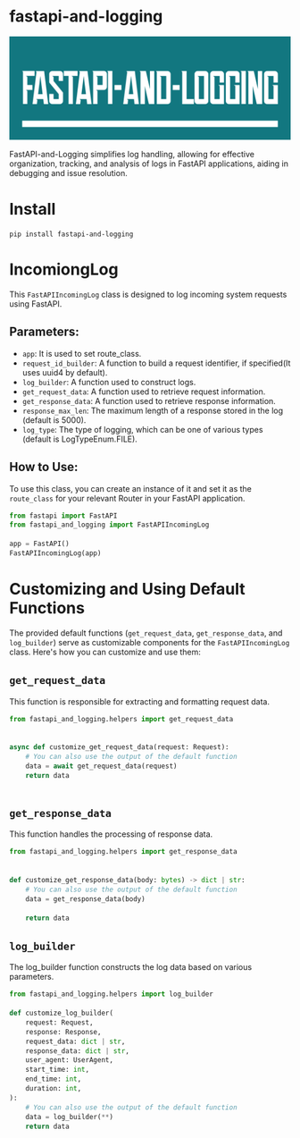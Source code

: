 # fastapi-and-logging
![FastAPI And Logging](https://raw.githubusercontent.com/heysaeid/fastapi-and-logging/main/docs/img/Color%20logo%20with%20background.svg?token=GHSAT0AAAAAACKL66NW3EGUQNEBNWWN7XHSZK3JVAA)


FastAPI-and-Logging simplifies log handling, allowing for effective organization, tracking, and analysis of logs in FastAPI applications, aiding in debugging and issue resolution.


# Install
```
pip install fastapi-and-logging
```


# IncomiongLog

This `FastAPIIncomingLog` class is designed to log incoming system requests using FastAPI.

## Parameters:

- `app`: It is used to set route_class.
- `request_id_builder`: A function to build a request identifier, if specified(It uses uuid4 by default).
- `log_builder`: A function used to construct logs.
- `get_request_data`: A function used to retrieve request information.
- `get_response_data`: A function used to retrieve response information.
- `response_max_len`: The maximum length of a response stored in the log (default is 5000).
- `log_type`: The type of logging, which can be one of various types (default is LogTypeEnum.FILE).

## How to Use:

To use this class, you can create an instance of it and set it as the `route_class` for your relevant Router in your FastAPI application.

```python
from fastapi import FastAPI
from fastapi_and_logging import FastAPIIncomingLog

app = FastAPI()
FastAPIIncomingLog(app)
```
# Customizing and Using Default Functions

The provided default functions (`get_request_data`, `get_response_data`, and `log_builder`) serve as customizable components for the `FastAPIIncomingLog` class. Here's how you can customize and use them:

## `get_request_data`

This function is responsible for extracting and formatting request data.

```python
from fastapi_and_logging.helpers import get_request_data


async def customize_get_request_data(request: Request):
    # You can also use the output of the default function
    data = await get_request_data(request)
    return data
    
```

## `get_response_data`

This function handles the processing of response data.


```python
from fastapi_and_logging.helpers import get_response_data


def customize_get_response_data(body: bytes) -> dict | str:
    # You can also use the output of the default function
    data = get_response_data(body)

    return data
```

## `log_builder`

The log_builder function constructs the log data based on various parameters.


```python
from fastapi_and_logging.helpers import log_builder

def customize_log_builder(
    request: Request,
    response: Response,
    request_data: dict | str,
    response_data: dict | str,
    user_agent: UserAgent,
    start_time: int,
    end_time: int,
    duration: int,
):
    # You can also use the output of the default function
    data = log_builder(**)
    return data

```

